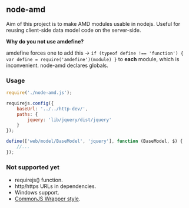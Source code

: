 ## node-amd

Aim of this project is to make AMD modules usable in nodejs. Useful for reusing client-side data model code on the server-side.

**Why do you not use amdefine?**

amdefine forces one to add this -> `if (typeof define !== 'function') { var define = require('amdefine')(module) }` to **each** module, which is inconvenient. node-amd declares globals.

### Usage
```js
require('./node-amd.js');

requirejs.config({
    baseUrl: '../../http-dev/',
    paths: {
        jquery: 'lib/jquery/dist/jquery'
    }
});

define(['web/model/BaseModel', 'jquery'], function (BaseModel, $) {
    //...
});
```

### Not supported yet

- requirejs() function.
- http/https URLs in dependencies.
- Windows support.
- [CommonJS Wrapper style](http://requirejs.org/docs/api.html#cjsmodule).


